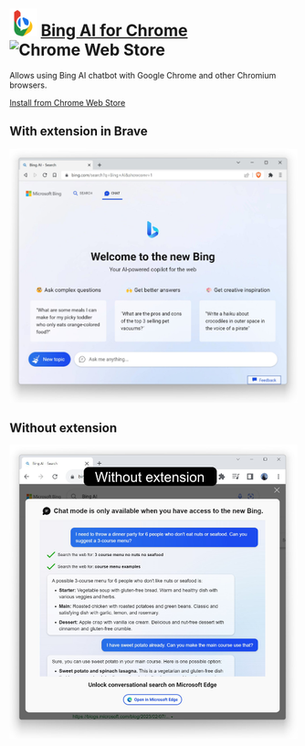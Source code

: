 # ![Icon](package/icon-48.png) [Bing AI for Chrome](https://chrome.google.com/webstore/detail/bing-ai-for-chrome/oofdkcckpabclngcdjnkhlldcfadlfmh) ![Chrome Web Store](https://img.shields.io/chrome-web-store/users/oofdkcckpabclngcdjnkhlldcfadlfmh?label=Number%20of%20installations:)

Allows using Bing AI chatbot with Google Chrome and other Chromium browsers.

[Install from Chrome Web Store](https://chrome.google.com/webstore/detail/bing-ai-for-chrome/oofdkcckpabclngcdjnkhlldcfadlfmh)

## With extension in Brave

![Screenshot](screenshot-brave.jpg)

## Without extension

![Screenshot](screenshot-without.jpg)
